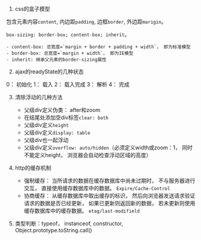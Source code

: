 <!--
 * @Description: 
 * @Date: 2020-01-01 20:56:07
 * @Author: mason
-->

1. css的盒子模型

包含元素内容`content`, 内边距`padding`, 边框`border`, 外边距`marigin`。

`box-sizing: border-box; content-box; inherit`。

    - content-box: 总宽度=`margin + border + padding + width`， 即为标准模型
    - border-box: 总宽度=`margin + width`， 即为IE模型
    - inherit: 继承父元素的border-sizing属性

2. ajax的readyState的几种状态

0： 初始化
1： 载入
2： 载入完成
3： 解析
4： 完成

3. 清除浮动的几种方法

    - 父级div定义伪类： after和zoom
    - 在结尾处添加空div标签`clear: both`
    - 父级div定义`height`
    - 父级div定义`display: table`
    - 父级div也一起浮动
    - 父级div定义`overflow: auto/hidden`（必须定义width或zoom：1， 同时不能定义height， 浏览器会自动检查浮动区域的高度）

4. http的缓存机制

    - 强制缓存： 当所请求的数据在缓存数据库中尚未过期时， 不与服务器进行交互， 直接使用缓存数据库中的数据。 `Expire/Cache-Control`
    - 协商缓存： 从缓存数据库中取出缓存的标识， 然后向浏览器发送请求验证请求的数据是否已经更新， 如果已更新则返回新的数据， 若未更新则使用缓存数据库中的缓存数据。 `etag/last-modifield`

5. 类型判断：typeof， instanceof, constructor, Object.prototype.toString.call()